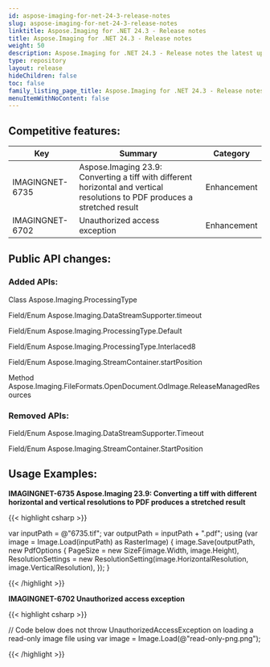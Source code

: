 ```yaml
---
id: aspose-imaging-for-net-24-3-release-notes
slug: aspose-imaging-for-net-24-3-release-notes
linktitle: Aspose.Imaging for .NET 24.3 - Release notes
title: Aspose.Imaging for .NET 24.3 - Release notes
weight: 50
description: Aspose.Imaging for .NET 24.3 - Release notes the latest updates and fixes.
type: repository
layout: release
hideChildren: false
toc: false
family_listing_page_title: Aspose.Imaging for .NET 24.3 - Release notes
menuItemWithNoContent: false
---
```


## Competitive features:


| **Key**         | **Summary**                                                                                                                                                              | **Category** |
|-----------------|--------------------------------------------------------------------------------------------------------------------------------------------------------------------------|--------------|
| IMAGINGNET-6735 | Aspose.Imaging 23.9: Converting a tiff with different horizontal and vertical resolutions to PDF produces a stretched result                                                                                                                                  | Enhancement      |
| IMAGINGNET-6702 | Unauthorized access exception                                                                                                                                  | Enhancement      |

## Public API changes:

### Added APIs:

Class    Aspose.Imaging.ProcessingType

Field/Enum    Aspose.Imaging.DataStreamSupporter.timeout

Field/Enum    Aspose.Imaging.ProcessingType.Default

Field/Enum    Aspose.Imaging.ProcessingType.Interlaced8

Field/Enum    Aspose.Imaging.StreamContainer.startPosition

Method    Aspose.Imaging.FileFormats.OpenDocument.OdImage.ReleaseManagedResources



### Removed APIs:

Field/Enum    Aspose.Imaging.DataStreamSupporter.Timeout

Field/Enum    Aspose.Imaging.StreamContainer.StartPosition

## Usage Examples:

**IMAGINGNET-6735 Aspose.Imaging 23.9: Converting a tiff with different horizontal and vertical resolutions to PDF produces a stretched result**

{{< highlight csharp >}}

var inputPath = @"6735.tif";
var outputPath = inputPath + ".pdf";
using (var image = Image.Load(inputPath) as RasterImage)
{
    image.Save(outputPath, new PdfOptions
    {
        PageSize = new SizeF(image.Width, image.Height),
        ResolutionSettings = new ResolutionSetting(image.HorizontalResolution, image.VerticalResolution),
    });
}

{{< /highlight >}}

**IMAGINGNET-6702 Unauthorized access exception**

{{< highlight csharp >}}

// Code below does not throw UnauthorizedAccessException on loading a read-only image file
using var image = Image.Load(@"read-only-png.png");

{{< /highlight >}}

